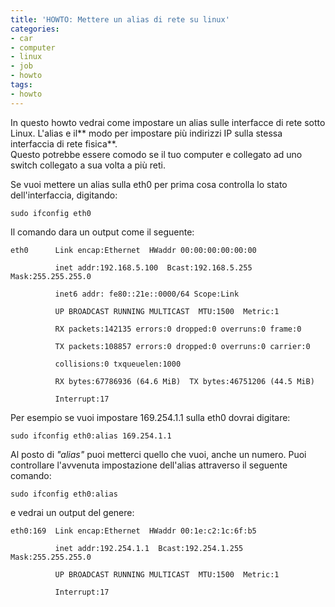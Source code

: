 ```yaml
---
title: 'HOWTO: Mettere un alias di rete su linux'
categories:
- car
- computer
- linux
- job
- howto
tags:
- howto
---
```

In questo howto vedrai come impostare un alias sulle interfacce di rete sotto
Linux. L'alias e il** modo per impostare più indirizzi IP  sulla stessa
interfaccia di rete fisica**.  
Questo potrebbe essere comodo se il tuo computer e collegato ad uno switch
collegato a sua volta a più reti.

Se vuoi mettere un alias sulla eth0 per prima cosa controlla lo stato
dell'interfaccia, digitando:

    
    
    sudo ifconfig eth0

  
Il comando dara un output come il seguente:

    
    
    eth0      Link encap:Ethernet  HWaddr 00:00:00:00:00:00   
    
              inet addr:192.168.5.100  Bcast:192.168.5.255  Mask:255.255.255.0  
    
              inet6 addr: fe80::21e::0000/64 Scope:Link  
    
              UP BROADCAST RUNNING MULTICAST  MTU:1500  Metric:1  
    
              RX packets:142135 errors:0 dropped:0 overruns:0 frame:0  
    
              TX packets:108857 errors:0 dropped:0 overruns:0 carrier:0  
    
              collisions:0 txqueuelen:1000  
    
              RX bytes:67786936 (64.6 MiB)  TX bytes:46751206 (44.5 MiB)  
    
              Interrupt:17

  
Per esempio se vuoi impostare 169.254.1.1 sulla eth0 dovrai digitare:

    
    
    sudo ifconfig eth0:alias 169.254.1.1

  
Al posto di _"alias"_ puoi metterci quello che vuoi, anche un numero. Puoi
controllare l'avvenuta impostazione dell'alias attraverso il seguente comando:

    
    
    sudo ifconfig eth0:alias

  
e vedrai un output del genere:

    
    
    eth0:169  Link encap:Ethernet  HWaddr 00:1e:c2:1c:6f:b5  
    
              inet addr:192.254.1.1  Bcast:192.254.1.255  Mask:255.255.255.0  
    
              UP BROADCAST RUNNING MULTICAST  MTU:1500  Metric:1  
    
              Interrupt:17

